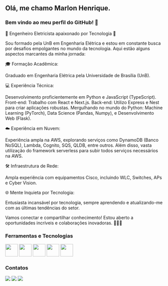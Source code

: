## Olá, me chamo Marlon Henrique.
### Bem vindo ao meu perfil do GitHub! 👋

<!-- ![Snake animation](https://github.com/MarlonHenrique7/MarlonHenrique7/blob/output/github-contribution-grid-snake.svg) --> 

🚀 Engenheiro Eletricista apaixonado por Tecnologia 🤖

Sou formado pela UnB em Engenharia Elétrica e estou em constante busca por desafios empolgantes no mundo da tecnologia. Aqui estão alguns aspectos marcantes da minha jornada:

🎓 Formação Acadêmica:

Graduado em Engenharia Elétrica pela Universidade de Brasília (UnB).

💻 Experiência Técnica:

Desenvolvimento proficientemente em Python e JavaScript (TypeScript).
Front-end: Trabalho com React e Next.js.
Back-end: Utilizo Express e Nest para criar aplicações robustas.
Mergulhando no mundo do Python: Machine Learning (PyTorch), Data Science (Pandas, Numpy), e Desenvolvimento Web (Flask).

☁️ Experiência em Nuvem:

Experiência ampla na AWS, explorando serviços como DynamoDB (Banco NoSQL), Lambda, Cognito, SQS, QLDB, entre outros. Além disso, vasta utilização do framework serverless para subir todos serviços necessários na AWS.

🛠️ Infraestrutura de Rede:

Ampla experiência com equipamentos Cisco, incluindo WLC, Switches, APs e Cyber Vision.

🌐 Mente Inquieta por Tecnologia:

Entusiasta incansável por tecnologia, sempre aprendendo e atualizando-me com as últimas tendências do setor.

Vamos conectar e compartilhar conhecimento! Estou aberto a oportunidades incríveis e colaborações inovadoras. 👋🏽💡

### Ferramentas e Tecnologias

<div>
<img display="inline" src="https://cdn.jsdelivr.net/gh/devicons/devicon/icons/javascript/javascript-original.svg" width="40" height="40"/> 
<img display="inline" src="https://cdn.jsdelivr.net/gh/devicons/devicon/icons/nodejs/nodejs-original.svg" width="40" height="40"/> 
<img display="inline" src="https://cdn.jsdelivr.net/gh/devicons/devicon/icons/react/react-original.svg" width="40" height="40"/>
<img display="inline" src="https://cdn.jsdelivr.net/gh/devicons/devicon/icons/python/python-original.svg" width="40" height="40"/> 
<img display="inline" src="https://cdn.jsdelivr.net/gh/devicons/devicon/icons/pytorch/pytorch-original.svg" width="40" height="40"/> 
</div>
  
### Contatos

<div>
<a href="https://instagram.com/marlonhenrique7" target="_blank"><img src="https://img.shields.io/badge/-Instagram-%23E4405F?style=for-the-badge&logo=instagram&logoColor=white" target="_blank"></a>
<!-- <a href="https://instagram.com/marlonhenrique7" target="_blank"><img src="https://img.shields.io/badge/-Instagram-%23E4405F?style=for-the-badge&logo=instagram&logoColor=white" target="_blank"></a> -->
<a href = "mailto:marlonhenrique777@gmail.com"><img src="https://img.shields.io/badge/Gmail-D14836?style=for-the-badge&logo=gmail&logoColor=white" target="_blank"></a>
<a href="https://www.linkedin.com/in/marlon-henrique-36a488149" target="_blank"><img src="https://img.shields.io/badge/-LinkedIn-%230077B5?style=for-the-badge&logo=linkedin&logoColor=white" target="_blank"></a>   
</div>





  
  


  

